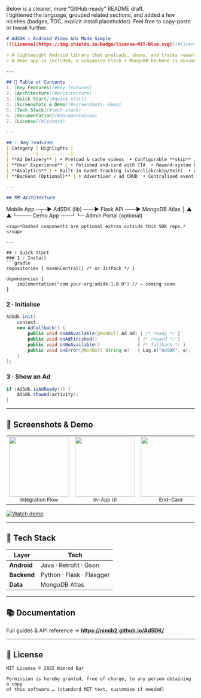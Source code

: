 Below is a cleaner, more “GitHub-ready” README draft.  
I tightened the language, grouped related sections, and added a few niceties (badges, TOC, explicit install placeholder). Feel free to copy-paste or tweak further.

```markdown
# AdSDK – Android Video Ads Made Simple
[![License](https://img.shields.io/badge/license-MIT-blue.svg)](#license) ![Platform](https://img.shields.io/badge/platform-android-green) ![Min API](https://img.shields.io/badge/min--api-21+-blue)

> A lightweight Android library that preloads, shows, and tracks rewarded or interstitial **video ads** in just a few lines of code.  
> A demo app is included; a companion Flask + MongoDB backend is documented separately.

---

## 📑 Table of Contents
1. [Key Features](#key-features)  
2. [Architecture](#architecture)  
3. [Quick Start](#quick-start)  
4. [Screenshots & Demo](#screenshots--demo)  
5. [Tech Stack](#tech-stack)  
6. [Documentation](#documentation)  
7. [License](#license)

---

## ✨ Key Features
| Category | Highlights |
|----------|------------|
| **Ad Delivery** | • Preload & cache videos  • Configurable **skip** / **exit** timers |
| **User Experience** | • Polished end-card with CTA  • Reward-system hooks |
| **Analytics** | • Built-in event tracking (view/click/skip/exit)  • Auto lifecycle pause/resume |
| **Backend (Optional)** | • Advertiser / ad CRUD  • Centralised event log & daily stats  • Swagger API |

---

## 🗺️ Architecture
```
Mobile App  ─┬─►  AdSDK (lib)  ───►  Flask API  ───►  MongoDB Atlas
             │                 ▲           ▲
             └──── Demo App ───┘           └─ Admin Portal (optional)
```
<sup>*Dashed components are optional extras outside this SDK repo.*</sup>

---

## ⚡ Quick Start
### 1 · Install
```gradle
repositories { mavenCentral() /* or JitPack */ }

dependencies {
    implementation("com.your-org:adsdk:1.0.0") // ← coming soon
}
```

### 2 · Initialise
```java
AdSdk.init(
    context,
    new AdCallback() {
        public void onAdAvailable(@NonNull Ad ad) { /* ready */ }
        public void onAdFinished()               { /* reward */ }
        public void onNoAvailable()              { /* fallback */ }
        public void onError(@NonNull String e)   { Log.e("AdSDK", e); }
    }
);
```

### 3 · Show an Ad
```java
if (AdSdk.isAdReady()) {
    AdSdk.showAd(activity);
}
```

---

## 📸 Screenshots & Demo
<table>
  <tr>
    <td align="center"><img src="https://github.com/user-attachments/assets/4532ea8f-8649-4407-9acf-2eff2a21c572" width="160"><br><sub>Integration Flow</sub></td>
    <td align="center"><img src="https://github.com/user-attachments/assets/4f8bf291-5716-49d8-92ef-102c9d977545" width="160"><br><sub>In-App UI</sub></td>
    <td align="center"><img src="https://github.com/user-attachments/assets/0cceb809-3828-4f93-8983-4f6e6eebfff9" width="160"><br><sub>End-Card</sub></td>
  </tr>
</table>

[![Watch demo](docs/demo-thumb.png)](https://res.cloudinary.com/dyr4cxjrs/video/upload/v1745858282/AD-SDK_btcpu1.mp4)

---

## 🔧 Tech Stack
| Layer      | Tech |
|------------|------|
| **Android**| Java · Retrofit · Gson |
| **Backend**| Python · Flask · Flasgger |
| **Data**   | MongoDB Atlas |

---

## 📚 Documentation
Full guides & API reference → **<https://nimib2.github.io/AdSDK/>**

---

## 📝 License
```
MIT License © 2025 Nimrod Bar

Permission is hereby granted, free of charge, to any person obtaining a copy
of this software … (standard MIT text, customise if needed)
```
```
